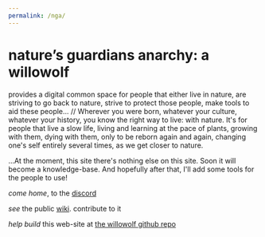 ```yaml
---
permalink: /nga/
---
```


# nature’s guardians anarchy: a willowolf
provides a digital common space for people that either live in nature, are striving to go back to nature, strive to protect those people, make tools to aid these people... // Wherever you were born, whatever your culture, whatever your history, you know the right way to live: with nature. It's for people that live a slow life, living and learning at the pace of plants, growing with them, dying with them, only to be reborn again and again, changing one's self entirely several times, as we get closer to nature.

...At the moment, this site there's nothing else on this site. Soon it will become a knowledge-base. And hopefully after that, 
I'll add some tools for the people to use!

*come home*, to the [discord](https://discord.gg/2vv643p)
 
*see* the public [wiki](https://github.com/Rahil627/nature-guardian-anarchy/wiki). contribute to it

*help build* this web-site at [the willowolf github repo](https://github.com/Rahil627/willowolf)